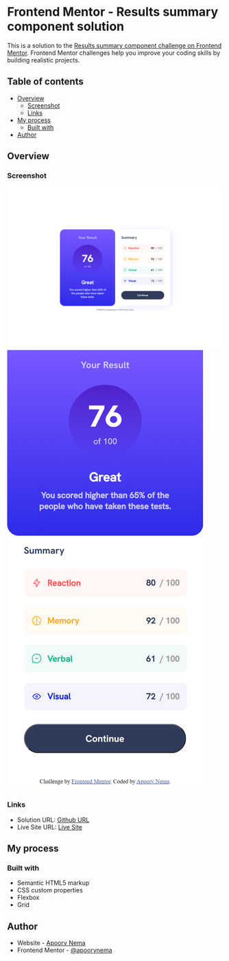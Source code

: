 # Frontend Mentor - Results summary component solution

This is a solution to the [Results summary component challenge on Frontend Mentor](https://www.frontendmentor.io/challenges/results-summary-component-CE_K6s0maV). Frontend Mentor challenges help you improve your coding skills by building realistic projects. 

## Table of contents

- [Overview](#overview)
  - [Screenshot](#screenshot)
  - [Links](#links)
- [My process](#my-process)
  - [Built with](#built-with)
- [Author](#author)

## Overview

### Screenshot

![Screenshot 1](./screenshot(1).png)
![Screenshot 2](./screenshot(2).png)

### Links

- Solution URL: [Github URL](https://github.com/apoorvnema/Result-summary-component-challenge)
- Live Site URL: [Live Site](https://apoorvnema.github.io/Result-summary-component-challenge/)

## My process

### Built with

- Semantic HTML5 markup
- CSS custom properties
- Flexbox
- Grid

## Author

- Website - [Apoorv Nema](https://apoorvnema.pro)
- Frontend Mentor - [@apoorvnema](https://www.frontendmentor.io/profile/apoorvnema)
